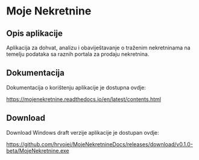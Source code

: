 # Moje Nekretnine

## Opis aplikacije

Aplikacija za dohvat, analizu i obaviještavanje o traženim nekretninama na temelju podataka sa raznih portala za prodaju nekretnina. 


## Dokumentacija

Dokumentacija o korištenju aplikacije je dostupna ovdje:

https://mojenekretnine.readthedocs.io/en/latest/contents.html

## Download

Download Windows draft verzije aplikacije je dostupan ovdje:

https://github.com/hrvojej/MojeNekretnineDocs/releases/download/v0.1.0-beta/MojeNekretnine.exe





